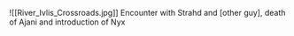 ![[River_Ivlis_Crossroads.jpg]]
Encounter with Strahd and [other guy], death of Ajani and introduction of Nyx